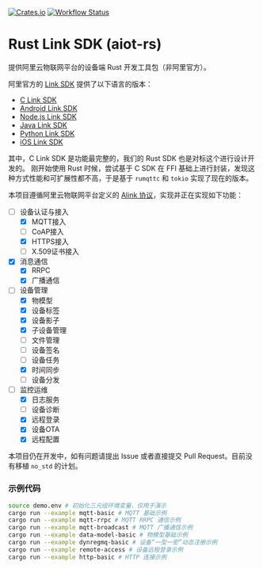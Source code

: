 [![Crates.io](https://img.shields.io/crates/v/aiot.svg)](https://crates.io/crates/aiot)
[![Workflow Status](https://github.com/lebai-robotics/aiot-rust/actions/workflows/rust.yml/badge.svg)](https://github.com/lebai-robotics/aiot-rust/actions/workflows/rust.yml)

# Rust Link SDK (aiot-rs)

提供阿里云物联网平台的设备端 Rust 开发工具包（非阿里官方）。

阿里官方的 [Link SDK](https://help.aliyun.com/document_detail/96596.html) 提供了以下语言的版本：
- [C Link SDK](https://help.aliyun.com/document_detail/163753.html)
- [Android Link SDK](https://help.aliyun.com/document_detail/96605.html)
- [Node.js Link SDK](https://help.aliyun.com/document_detail/96617.html)
- [Java Link SDK](https://help.aliyun.com/document_detail/97330.html)
- [Python Link SDK](https://help.aliyun.com/document_detail/98291.html)
- [iOS Link SDK](https://help.aliyun.com/document_detail/100532.html)

其中，C Link SDK 是功能最完整的，我们的 Rust SDK 也是对标这个进行设计开发的。
刚开始使用 Rust 时候，尝试基于 C SDK 在 FFI 基础上进行封装，发现这种方式性能和可扩展性都不高，于是基于 `rumqttc` 和 `tokio` 实现了现在的版本。

本项目遵循阿里云物联网平台定义的 [Alink 协议](https://help.aliyun.com/document_detail/90459.html)，实现并正在实现如下功能：

- [ ] 设备认证与接入
    - [x] MQTT接入
    - [ ] CoAP接入
    - [x] HTTPS接入
    - [ ] X.509证书接入
- [x] 消息通信
    - [x] RRPC
    - [x] 广播通信
- [ ] 设备管理
    - [x] 物模型
    - [x] 设备标签
    - [x] 设备影子
    - [x] 子设备管理
    - [ ] 文件管理
    - [ ] 设备签名
    - [ ] 设备任务
    - [x] 时间同步
    - [ ] 设备分发
- [ ] 监控运维
    - [x] 日志服务
    - [ ] 设备诊断
    - [x] 远程登录
    - [x] 设备OTA
    - [x] 远程配置

本项目仍在开发中，如有问题请提出 Issue 或者直接提交 Pull Request。目前没有移植 `no_std` 的计划。

### 示例代码

```bash
source demo.env # 初始化三元组环境变量，仅用于演示
cargo run --example mqtt-basic # MQTT 基础示例
cargo run --example mqtt-rrpc # MQTT RRPC 通信示例
cargo run --example mqtt-broadcast # MQTT 广播通信示例
cargo run --example data-model-basic # 物模型基础示例
cargo run --example dynregmq-basic # 设备“一型一密”动态注册示例
cargo run --example remote-access # 设备远程登录示例
cargo run --example http-basic # HTTP 连接示例
```
